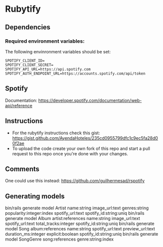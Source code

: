 # Rubytify

## Dependencies

### Required environment variables:

The following envinronment variables should be set:

```
SPOTIFY_CLIENT_ID=
SPOTIFY_CLIENT_SECRET=
SPOTIFY_API_URL=https://api.spotify.com
SPOTIFY_AUTH_ENDPOINT_URL=https://accounts.spotify.com/api/token
```

## Spotify

Documentation: https://developer.spotify.com/documentation/web-api/reference

## Instructions

- For the rubytify instructions check this gist: https://gist.github.com/AyendaHoteles/235cd0955799dfc1c9ec5fa28d00f2ae 
- To upload the code create your own fork of this repo and start a pull request to this repo once you're done with your changes.


## Comments

One could use this instead: https://github.com/guilhermesad/rspotify

## Generating models

bin/rails generate model Artist name:string image_url:text genres:string popularity:integer:index spotify_url:text spotify_id:string:uniq 
bin/rails generate model Album artist:references name:string image_url:text spotify_url:text total_tracks:integer spotify_id:string:uniq
bin/rails generate model Song album:references name:string spotify_url:text preview_url:text duration_ms:integer explicit:boolean spotify_id:string:uniq
bin/rails generate model SongGenre song:references genre:string:index
